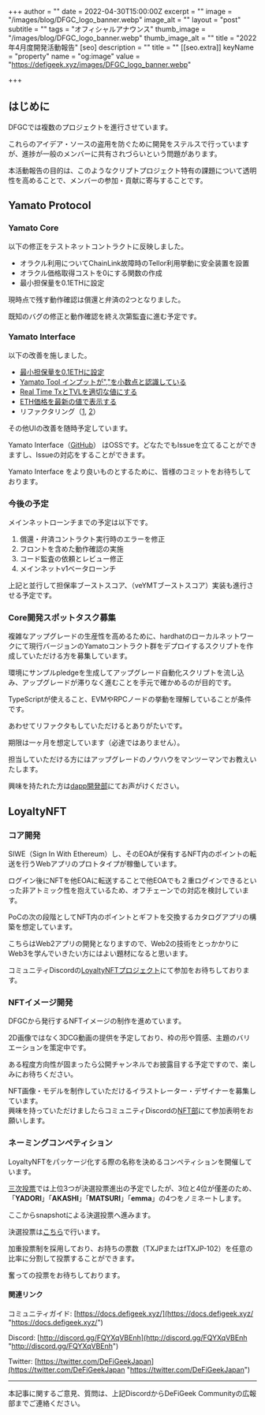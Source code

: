 +++
author = ""
date = 2022-04-30T15:00:00Z
excerpt = ""
image = "/images/blog/DFGC_logo_banner.webp"
image_alt = ""
layout = "post"
subtitle = ""
tags = "オフィシャルアナウンス"
thumb_image = "/images/blog/DFGC_logo_banner.webp"
thumb_image_alt = ""
title = "2022年4月度開発活動報告"
[seo]
description = ""
title = ""
[[seo.extra]]
keyName = "property"
name = "og:image"
value = "https://defigeek.xyz/images/DFGC_logo_banner.webp"

+++
## はじめに

DFGCでは複数のプロジェクトを進行させています。

これらのアイデア・ソースの盗用を防ぐために開発をステルスで行っていますが、進捗が一般のメンバーに共有されづらいという問題があります。

本活動報告の目的は、このようなクリプトプロジェクト特有の課題について透明性を高めることで、メンバーの参加・貢献に寄与することです。

## Yamato Protocol

### Yamato Core

以下の修正をテストネットコントラクトに反映しました。

* オラクル利用についてChainLink故障時のTellor利用挙動に安全装置を設置
* オラクル価格取得コストを0にする関数の作成
* 最小担保量を0.1ETHに設定

現時点で残す動作確認は償還と弁済の2つとなりました。

既知のバグの修正と動作確認を終え次第監査に進む予定です。

### Yamato Interface

以下の改善を施しました。

* [最小担保量を0.1ETHに設定](https://github.com/DeFiGeek-Community/yamato-interface/pull/142)
* [Yamato Tool インプットが","を小数点と認識している](https://github.com/DeFiGeek-Community/yamato-interface/issues/130)
* [Real Time TxとTVLを適切な値にする](https://github.com/DeFiGeek-Community/yamato-interface/pull/139)
* [ETH価格を最新の値で表示する](https://github.com/DeFiGeek-Community/yamato-interface/pull/144)
* リファクタリング（[1](https://github.com/DeFiGeek-Community/yamato-interface/pull/141), [2](https://github.com/DeFiGeek-Community/yamato-interface/pull/143)）

その他UIの改善を随時予定しています。

Yamato Interface（[GitHub](https://github.com/DeFiGeek-Community/yamato-interface)） はOSSです。どなたでもIssueを立てることができますし、Issueの対応をすることができます。

Yamato Interface をより良いものとするために、皆様のコミットをお待ちしております。

### 今後の予定

メインネットローンチまでの予定は以下です。

1. 償還・弁済コントラクト実行時のエラーを修正
2. フロントを含めた動作確認の実施
3. コード監査の依頼とレビュー修正
4. メインネットv1ベータローンチ

上記と並行して担保率ブーストスコア、（veYMTブーストスコア）実装も進行させる予定です。

### Core開発スポットタスク募集

複雑なアップグレードの生産性を高めるために、hardhatのローカルネットワークにて現行バージョンのYamatoコントラクト群をデプロイするスクリプトを作成していただける方を募集しています。

環境にサンプルpledgeを生成してアップグレード自動化スクリプトを流し込み、アップグレードが滞りなく進むことを手元で確かめるのが目的です。

TypeScriptが使えること、EVMやRPCノードの挙動を理解していることが条件です。

あわせてリファクタもしていただけるとありがたいです。

期限は一ヶ月を想定しています（必達ではありません）。

担当していただける方にはアップグレードのノウハウをマンツーマンでお教えいたします。

興味を持たれた方は[dapp開発部](https://discord.com/channels/705052448418693180/805369891220881479)にてお声がけください。

## LoyaltyNFT

### コア開発

SIWE（Sign In With Ethereum）し、そのEOAが保有するNFT内のポイントの転送を行うWebアプリのプロトタイプが稼働しています。

ログイン後にNFTを他EOAに転送することで他EOAでも２重ログインできるといった非アトミック性を抱えているため、オフチェーンでの対応を検討しています。

PoCの次の段階としてNFT内のポイントとギフトを交換するカタログアプリの構築を想定しています。

こちらはWeb2アプリの開発となりますので、Web2の技術をとっかかりにWeb3を学んでいきたい方にはよい題材になると思います。

コミュニティDiscordの[LoyaltyNFTプロジェクト](https://discord.com/channels/705052448418693180/899825377143320576)にて参加をお待ちしております。

### NFTイメージ開発

DFGCから発行するNFTイメージの制作を進めています。

2D画像ではなく3DCG動画の提供を予定しており、枠の形や質感、主題のバリエーションを策定中です。

ある程度方向性が固まったら公開チャンネルでお披露目する予定ですので、楽しみにお待ちください。

NFT画像・モデルを制作していただけるイラストレーター・デザイナーを募集しています。  
興味を持っていただけましたらコミュニティDiscordの[NFT部](https://discord.com/channels/705052448418693180/897682225913528420)にて参加表明をお願いします。

### ネーミングコンペティション

LoyaltyNFTをパッケージ化する際の名称を決めるコンペティションを開催しています。

[三次投票](https://gov.defigeek.xyz/t/topic/105/36)では上位3つが決選投票進出の予定でしたが、3位と4位が僅差のため、「**YADORI**」「**AKASHI**」「**MATSURI**」「**emma**」の4つをノミネートします。

ここからsnapshotによる決選投票へ進みます。

決選投票は[こちら](https://snapshot.org/#/defigeek.eth/proposal/0x4f760621a4af93a0f412c58323fc2fc9c54cc3bd000462b910280531fe2fe5c5)で行います。

加重投票制を採用しており、お持ちの票数（TXJPまたはfTXJP-102）を任意の比率に分割して投票することができます。

奮っての投票をお待ちしております。

#### 関連リンク

コミュニティガイド: [https://docs.defigeek.xyz/](https://docs.defigeek.xyz/ "https://docs.defigeek.xyz/")

Discord: [http://discord.gg/FQYXqVBEnh](http://discord.gg/FQYXqVBEnh "http://discord.gg/FQYXqVBEnh")

Twitter: [https://twitter.com/DeFiGeekJapan](https://twitter.com/DeFiGeekJapan "https://twitter.com/DeFiGeekJapan")

***

本記事に関するご意見、質問は、上記DiscordからDeFiGeek Communityの広報部までご連絡ください。